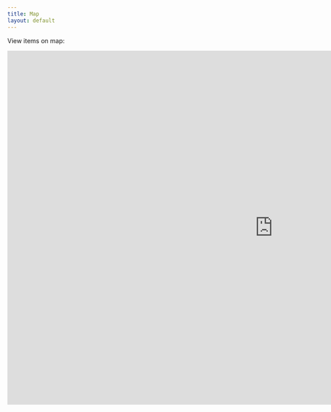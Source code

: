 ```yaml
---
title: Map
layout: default
---
```


View items on map:

<iframe width="1200" height="800" scrolling="no" frameborder="no" src="https://fusiontables.google.com/embedviz?q=select+col8+from+1cQmqVK8m7O3ZgIB_P84nPqBjQWmYNNLB_sDICi-f&amp;viz=MAP&amp;h=false&amp;lat=47.499726960191296&amp;lng=-115.97616849999997&amp;t=1&amp;z=10&amp;l=col8"></iframe>
